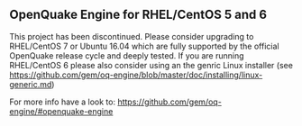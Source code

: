 ## OpenQuake Engine for RHEL/CentOS 5 and 6

This project has been discontinued. Please consider upgrading to RHEL/CentOS 7 or Ubuntu 16.04 which are fully supported by the official OpenQuake release cycle and deeply tested. If you are running RHEL/CentOS 6 please also consider using an the genric Linux installer (see https://github.com/gem/oq-engine/blob/master/doc/installing/linux-generic.md)

For more info have a look to: https://github.com/gem/oq-engine/#openquake-engine
